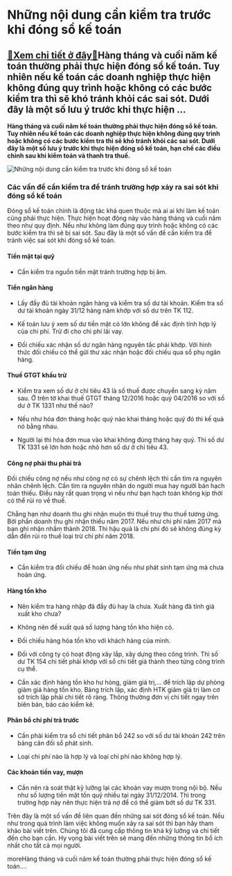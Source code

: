 Những nội dung cần kiểm tra trước khi đóng sổ kế toán
=====================================================

[:gift:Xem chi tiết ở đây:gift:](https://hddtvn.com/nhung-noi-dung-can-kiem-tra-truoc-khi-dong-so-ke-toan/)Hàng tháng và cuối năm kế toán thường phải thực hiện đóng sổ kế toán. Tuy nhiên nếu kế toán các doanh nghiệp thực hiện không đúng quy trình hoặc không có các bước kiểm tra thì sẽ khó tránh khỏi các sai sót. Dưới đây là một số lưu ý trước khi thực hiện …
-------------------------------------------------------------------------------------------------------------------------------------------------------------------------------------------------------------------------------------------------------------

**Hàng tháng và cuối năm kế toán thường phải thực hiện đóng sổ kế toán. Tuy nhiên nếu kế toán các doanh nghiệp thực hiện không đúng quy trình hoặc không có các bước kiểm tra thì sẽ khó tránh khỏi các sai sót. Dưới đây là một số lưu ý trước khi thực hiện đóng sổ kế toán, hạn chế các điều chỉnh sau khi kiểm toán và thanh tra thuế.** 


![Những nội dung cần kiểm tra trước khi đóng sổ kế toán](https://hddtvn.com/wp-content/uploads/2021/01/closeup-accountant-hands-counting-calculator_1262-3170.jpg)


### Các vấn đề cần kiểm tra để tránh trường hợp xảy ra sai sót khi đóng sổ kế toán


Đóng sổ kế toán chính là động tác khá quen thuộc mà ai ai khi làm kế toán cũng phải thực hiện. Thực hiện hoạt động này vào hàng tháng và cuối năm theo như quy định. Nếu như không làm đúng quy trình hoặc không có các bước kiểm tra thì sẽ bị sai sót. Sau đây là một số vấn đề cần kiểm tra để tránh việc sai sót khi đóng sổ kế toán.


#### Tiền mặt tại quỹ




* Cần kiểm tra nguồn tiền mặt tránh trường hợp bị âm.



#### Tiền ngân hàng




* Lấy đầy đủ tài khoản ngân hàng và kiểm tra số dư tài khoản. Kiểm tra số dư tài khoản ngày 31/12 hàng năm khớp với số dư trên TK 112.

* Kế toán lưu ý xem số dư tiền mặt có lớn không để xác định tính hợp lý của chi phí. Trừ đi cho chi phí lãi vay.

* Đối chiếu xác nhận số dư ngân hàng nguyên tắc phải khớp. Với hình thức đối chiếu có thể gửi thư xác nhận hoặc đối chiếu qua sổ phụ ngân hàng.



#### Thuế GTGT khấu trừ




* Kiểm tra xem số dư ở chỉ tiêu 43 là số thuế được chuyển sang kỳ năm sau. Ở trên tờ khai thuế GTGT tháng 12/2016 hoặc quý 04/2016 so với số dư ở TK 1331 như thế nào?

* Nếu như hóa đơn tháng hoặc quý nào khai tháng hoặc quý đó thì kế quả nó bằng nhau.

* Người lại thì hóa đơn mua vào khai không đúng tháng hay quý. Thì số dư TK 1331 sẽ lớn hơn hoặc nhỏ hơn số dư ở chỉ tiêu 43.



#### Công nợ phải thu phải trả


Đối chiếu công nợ nếu như công nợ có sự chênh lệch thì cần tìm ra nguyên nhân chênh lệch. Cần tìm ra nguyên nhân do người mua hay người bán hạch toán thiếu. Điều này rất quan trọng vì nếu như bạn hạch toán không kịp thời có thể rủi ro về thuế.


Chẳng hạn như doanh thu ghi nhận muộn thì thuế truy thu thuế tương ứng. Bởi phần doanh thu ghi nhận thiếu năm 2017. Nếu như chi phí năm 2017 mà bạn ghi nhận nhầm thành 2018. Thì hậu quả là chi phí đó sẽ không đúng kỳ dẫn đến rủi ro thuế loại trừ chi phí năm 2018.


#### Tiền tạm ứng




* Cần kiểm tra đối chiếu để hoàn ứng nếu như phát sinh tạm ứng mà chưa hoàn ứng.



#### Hàng tồn kho




* Nên kiểm tra hàng nhập đã đầy đủ hay là chưa. Xuất hàng đã tính giá xuất kho chưa?

* Không nên đề xuất quá số lượng hàng tồn kho hiện có.

* Đối chiếu hàng hóa tồn kho với khách hàng của mình.

* Đối với công ty có hoạt động xây lắp, xây dựng theo công trình. Thì số dư TK 154 chi tiết phải khớp với sổ chi tiết giá thành theo từng công trình cụ thể.

* Cần xác định hàng tồn kho hư hỏng, giảm giá trị,… để trích lập dự phòng giảm giá hàng tồn kho. Bảng trích lập, xác định HTK giảm giá trị làm cơ sở trích lập phải chi tiết rõ ràng. Thông thường đơn vị chi tiết ngay trên biên bản, báo cáo kiểm kê.



#### Phân bổ chi phí trả trước




* Cần phải kiểm tra sổ chi tiết phân bổ 242 so với số dư tài khoản 242 trên bảng cân đối sổ phát sinh.

* Loại chi phí nào là hợp lý và loại chi phí nào không hợp lý.



#### Các khoản tiền vay, mượn




* Cần nên rà soát thật kỹ lưỡng lại các khoản vay mượn trong nội bộ. Nếu như số lượng tiền mặt tồn quỹ nhiều tại ngày 31/12/2014. Thì trong trường hợp này nên thực hiện trả nợ để có thể giảm bớt số dư TK 331.



Trên đây là một số vấn đề liên quan đến những sai sót đóng sổ kế toán. Nếu như trong quá trình làm việc không muốn xảy ra sai sót thì bạn hãy tham khảo bài viết trên. Chúng tôi đã cung cấp thông tin khá kỹ lưỡng và chi tiết đến cho bạn cần. Hy vọng bài viết trên sẽ mang đến những thông tin bổ ích nhất cho tất cả mọi người.


moreHàng tháng và cuối năm kế toán thường phải thực hiện đóng sổ kế toán….

